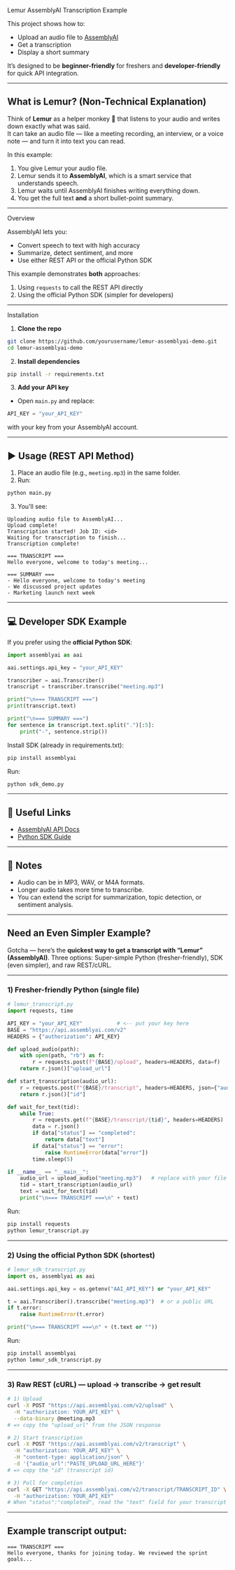Lemur AssemblyAI Transcription Example

This project shows how to:
- Upload an audio file to [AssemblyAI](https://www.assemblyai.com)
- Get a transcription
- Display a short summary

It’s designed to be **beginner-friendly** for freshers and **developer-friendly** for quick API integration.

---

## What is Lemur? (Non-Technical Explanation)

Think of **Lemur** as a helper monkey 🐒 that listens to your audio and writes down exactly what was said.  
It can take an audio file — like a meeting recording, an interview, or a voice note — and turn it into text you can read.  

In this example:
1. You give Lemur your audio file.
2. Lemur sends it to **AssemblyAI**, which is a smart service that understands speech.
3. Lemur waits until AssemblyAI finishes writing everything down.
4. You get the full text **and** a short bullet-point summary.

---

 Overview

AssemblyAI lets you:
- Convert speech to text with high accuracy
- Summarize, detect sentiment, and more
- Use either REST API or the official Python SDK

This example demonstrates **both** approaches:
1. Using `requests` to call the REST API directly
2. Using the official Python SDK (simpler for developers)

---

Installation

1. **Clone the repo**
```bash
git clone https://github.com/yourusername/lemur-assemblyai-demo.git
cd lemur-assemblyai-demo
````

2. **Install dependencies**

```bash
pip install -r requirements.txt
```

3. **Add your API key**

* Open `main.py` and replace:

```python
API_KEY = "your_API_KEY"
```

with your key from your AssemblyAI account.

---

## ▶️ Usage (REST API Method)

1. Place an audio file (e.g., `meeting.mp3`) in the same folder.
2. Run:

```bash
python main.py
```

3. You’ll see:

```
Uploading audio file to AssemblyAI...
Upload complete!
Transcription started! Job ID: <id>
Waiting for transcription to finish...
Transcription complete!

=== TRANSCRIPT ===
Hello everyone, welcome to today's meeting...

=== SUMMARY ===
- Hello everyone, welcome to today's meeting
- We discussed project updates
- Marketing launch next week
```

---

## 💻 Developer SDK Example

If you prefer using the **official Python SDK**:

```python
import assemblyai as aai

aai.settings.api_key = "your_API_KEY"

transcriber = aai.Transcriber()
transcript = transcriber.transcribe("meeting.mp3")

print("\n=== TRANSCRIPT ===")
print(transcript.text)

print("\n=== SUMMARY ===")
for sentence in transcript.text.split(".")[:5]:
    print("-", sentence.strip())
```

Install SDK (already in requirements.txt):

```bash
pip install assemblyai
```

Run:

```bash
python sdk_demo.py
```

---

## 🔗 Useful Links

* [AssemblyAI API Docs](https://www.assemblyai.com/docs)
* [Python SDK Guide](https://www.assemblyai.com/docs/getting-started)

---

## 📝 Notes

* Audio can be in MP3, WAV, or M4A formats.
* Longer audio takes more time to transcribe.
* You can extend the script for summarization, topic detection, or sentiment analysis.

---

## Need an Even Simpler Example?

Gotcha — here’s the **quickest way to get a transcript with “Lemur” (AssemblyAI)**. 
Three options:
Super-simple Python (fresher-friendly), 
SDK (even simpler), 
and raw REST/cURL.

---

### 1) Fresher-friendly Python (single file)

```python
# lemur_transcript.py
import requests, time

API_KEY = "your_API_KEY"           # <-- put your key here
BASE = "https://api.assemblyai.com/v2"
HEADERS = {"authorization": API_KEY}

def upload_audio(path):
    with open(path, "rb") as f:
        r = requests.post(f"{BASE}/upload", headers=HEADERS, data=f)
    return r.json()["upload_url"]

def start_transcription(audio_url):
    r = requests.post(f"{BASE}/transcript", headers=HEADERS, json={"audio_url": audio_url})
    return r.json()["id"]

def wait_for_text(tid):
    while True:
        r = requests.get(f"{BASE}/transcript/{tid}", headers=HEADERS)
        data = r.json()
        if data["status"] == "completed":
            return data["text"]
        if data["status"] == "error":
            raise RuntimeError(data["error"])
        time.sleep(5)

if __name__ == "__main__":
    audio_url = upload_audio("meeting.mp3")   # replace with your file
    tid = start_transcription(audio_url)
    text = wait_for_text(tid)
    print("\n=== TRANSCRIPT ===\n" + text)
```

Run:

```bash
pip install requests
python lemur_transcript.py
```

---

### 2) Using the official Python SDK (shortest)

```python
# lemur_sdk_transcript.py
import os, assemblyai as aai

aai.settings.api_key = os.getenv("AAI_API_KEY") or "your_API_KEY"

t = aai.Transcriber().transcribe("meeting.mp3")  # or a public URL
if t.error:
    raise RuntimeError(t.error)

print("\n=== TRANSCRIPT ===\n" + (t.text or ""))
```

Run:

```bash
pip install assemblyai
python lemur_sdk_transcript.py
```

---

### 3) Raw REST (cURL) — upload → transcribe → get result

```bash
# 1) Upload
curl -X POST "https://api.assemblyai.com/v2/upload" \
  -H "authorization: YOUR_API_KEY" \
  --data-binary @meeting.mp3
# => copy the "upload_url" from the JSON response
```

```bash
# 2) Start transcription
curl -X POST "https://api.assemblyai.com/v2/transcript" \
  -H "authorization: YOUR_API_KEY" \
  -H "content-type: application/json" \
  -d '{"audio_url":"PASTE_UPLOAD_URL_HERE"}'
# => copy the "id" (transcript id)
```

```bash
# 3) Poll for completion
curl -X GET "https://api.assemblyai.com/v2/transcript/TRANSCRIPT_ID" \
  -H "authorization: YOUR_API_KEY"
# When "status":"completed", read the "text" field for your transcript
```

---

## Example transcript output:

```
=== TRANSCRIPT ===
Hello everyone, thanks for joining today. We reviewed the sprint goals...
```


